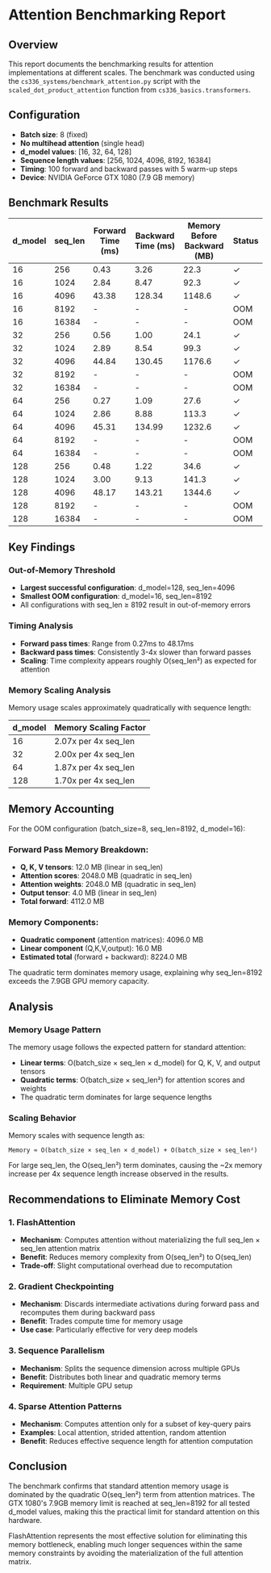 # Attention Benchmarking Report

## Overview

This report documents the benchmarking results for attention implementations at different scales. The benchmark was conducted using the `cs336_systems/benchmark_attention.py` script with the `scaled_dot_product_attention` function from `cs336_basics.transformers`.

## Configuration

- **Batch size**: 8 (fixed)
- **No multihead attention** (single head)
- **d_model values**: [16, 32, 64, 128]
- **Sequence length values**: [256, 1024, 4096, 8192, 16384]
- **Timing**: 100 forward and backward passes with 5 warm-up steps
- **Device**: NVIDIA GeForce GTX 1080 (7.9 GB memory)

## Benchmark Results

| d_model | seq_len | Forward Time (ms) | Backward Time (ms) | Memory Before Backward (MB) | Status |
|---------|---------|-------------------|--------------------|-----------------------------|--------|
|      16 |     256 | 0.43              | 3.26               | 22.3                        | ✓      |
|      16 |    1024 | 2.84              | 8.47               | 92.3                        | ✓      |
|      16 |    4096 | 43.38             | 128.34             | 1148.6                      | ✓      |
|      16 |    8192 | -                 | -                  | -                           | OOM    |
|      16 |   16384 | -                 | -                  | -                           | OOM    |
|      32 |     256 | 0.56              | 1.00               | 24.1                        | ✓      |
|      32 |    1024 | 2.89              | 8.54               | 99.3                        | ✓      |
|      32 |    4096 | 44.84             | 130.45             | 1176.6                      | ✓      |
|      32 |    8192 | -                 | -                  | -                           | OOM    |
|      32 |   16384 | -                 | -                  | -                           | OOM    |
|      64 |     256 | 0.27              | 1.09               | 27.6                        | ✓      |
|      64 |    1024 | 2.86              | 8.88               | 113.3                       | ✓      |
|      64 |    4096 | 45.31             | 134.99             | 1232.6                      | ✓      |
|      64 |    8192 | -                 | -                  | -                           | OOM    |
|      64 |   16384 | -                 | -                  | -                           | OOM    |
|     128 |     256 | 0.48              | 1.22               | 34.6                        | ✓      |
|     128 |    1024 | 3.00              | 9.13               | 141.3                       | ✓      |
|     128 |    4096 | 48.17             | 143.21             | 1344.6                      | ✓      |
|     128 |    8192 | -                 | -                  | -                           | OOM    |
|     128 |   16384 | -                 | -                  | -                           | OOM    |

## Key Findings

### Out-of-Memory Threshold
- **Largest successful configuration**: d_model=128, seq_len=4096
- **Smallest OOM configuration**: d_model=16, seq_len=8192
- All configurations with seq_len ≥ 8192 result in out-of-memory errors

### Timing Analysis
- **Forward pass times**: Range from 0.27ms to 48.17ms
- **Backward pass times**: Consistently 3-4x slower than forward passes
- **Scaling**: Time complexity appears roughly O(seq_len²) as expected for attention

### Memory Scaling Analysis

Memory usage scales approximately quadratically with sequence length:

| d_model | Memory Scaling Factor |
|---------|----------------------|
| 16      | 2.07x per 4x seq_len |
| 32      | 2.00x per 4x seq_len |
| 64      | 1.87x per 4x seq_len |
| 128     | 1.70x per 4x seq_len |

## Memory Accounting

For the OOM configuration (batch_size=8, seq_len=8192, d_model=16):

### Forward Pass Memory Breakdown:
- **Q, K, V tensors**: 12.0 MB (linear in seq_len)
- **Attention scores**: 2048.0 MB (quadratic in seq_len)  
- **Attention weights**: 2048.0 MB (quadratic in seq_len)
- **Output tensor**: 4.0 MB (linear in seq_len)
- **Total forward**: 4112.0 MB

### Memory Components:
- **Quadratic component** (attention matrices): 4096.0 MB
- **Linear component** (Q,K,V,output): 16.0 MB
- **Estimated total** (forward + backward): 8224.0 MB

The quadratic term dominates memory usage, explaining why seq_len=8192 exceeds the 7.9GB GPU memory capacity.

## Analysis

### Memory Usage Pattern
The memory usage follows the expected pattern for standard attention:
- **Linear terms**: O(batch_size × seq_len × d_model) for Q, K, V, and output tensors
- **Quadratic terms**: O(batch_size × seq_len²) for attention scores and weights
- The quadratic term dominates for large sequence lengths

### Scaling Behavior
Memory scales with sequence length as:
```
Memory ≈ O(batch_size × seq_len × d_model) + O(batch_size × seq_len²)
```

For large seq_len, the O(seq_len²) term dominates, causing the ~2x memory increase per 4x sequence length increase observed in the results.

## Recommendations to Eliminate Memory Cost

### 1. FlashAttention
- **Mechanism**: Computes attention without materializing the full seq_len × seq_len attention matrix
- **Benefit**: Reduces memory complexity from O(seq_len²) to O(seq_len)
- **Trade-off**: Slight computational overhead due to recomputation

### 2. Gradient Checkpointing
- **Mechanism**: Discards intermediate activations during forward pass and recomputes them during backward pass
- **Benefit**: Trades compute time for memory usage
- **Use case**: Particularly effective for very deep models

### 3. Sequence Parallelism
- **Mechanism**: Splits the sequence dimension across multiple GPUs
- **Benefit**: Distributes both linear and quadratic memory terms
- **Requirement**: Multiple GPU setup

### 4. Sparse Attention Patterns
- **Mechanism**: Computes attention only for a subset of key-query pairs
- **Examples**: Local attention, strided attention, random attention
- **Benefit**: Reduces effective sequence length for attention computation

## Conclusion

The benchmark confirms that standard attention memory usage is dominated by the quadratic O(seq_len²) term from attention matrices. The GTX 1080's 7.9GB memory limit is reached at seq_len=8192 for all tested d_model values, making this the practical limit for standard attention on this hardware.

FlashAttention represents the most effective solution for eliminating this memory bottleneck, enabling much longer sequences within the same memory constraints by avoiding the materialization of the full attention matrix.